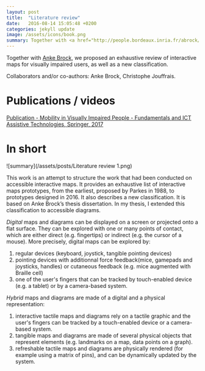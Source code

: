 ```yaml
---
layout: post
title:  "Literature review"
date:   2016-08-14 15:05:48 +0200
categories: jekyll update
image: /assets/icons/book.png
summary: Together with <a href="http://people.bordeaux.inria.fr/abrock/">Anke Brock</a>, we proposed an exhaustive review of interactive maps for visually impaired users, as well as a new classification.
---
```

Together with <a href="http://people.bordeaux.inria.fr/abrock/">Anke Brock</a>, we proposed an exhaustive review of interactive maps for visually impaired users, as well as a new classification.
  
Collaborators and/or co-authors: Anke Brock, Christophe Jouffrais.

# Publications / videos 
[Publication - Mobility in Visually Impaired People - Fundamentals and ICT Assistive Technologies, Springer, 2017](https://hal.inria.fr/hal-01515347)

# In short

![summary](/assets/posts/Literature review 1.png)  

This work is an attempt to structure the work that had been conducted on accessible interactive maps. 
It provides an exhaustive list of interactive maps prototypes, from the earliest, proposed by Parkes in 1988, to prototypes designed in 2016. It also describes a new classification.
It is based on Anke Brock’s thesis dissertation. In my thesis, I extended this classification to accessible diagrams.

*Digital* maps and diagrams can be displayed on a screen or projected onto a flat surface. 
They can be explored with one or many points of contact, which are either direct (e.g. fingertips) or indirect (e.g. the cursor of a mouse).
More precisely, digital maps can be explored by:
1. regular devices (keyboard, joystick, tangible pointing devices) 
2. pointing devices with additionnal force feedback(mice, gamepads and joysticks, handles) or cutaneous feedback (e.g. mice augmented with Braille cell)
3. one of the user's fingers that can be tracked by touch-enabled device (e.g. a tablet) or by a camera-based system.

*Hybrid* maps and diagrams are made of a digital and a physical representation:
1. interactive tactile maps and diagrams rely on a tactile graphic and the user's fingers can be tracked by a touch-enabled device or a camera-based system.
2. tangible maps and diagrams are made of several physical objects that represent elements (e.g. landmarks on a map, data points on a graph).
3. refreshable tactile maps and diagrams are physically rendered (for example using a matrix of pins), and can be dynamically updated by the system.
